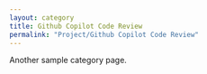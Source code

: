 ```yaml
---
layout: category
title: Github Copilot Code Review
permalink: "Project/Github Copilot Code Review"
---
```


Another sample category page.
